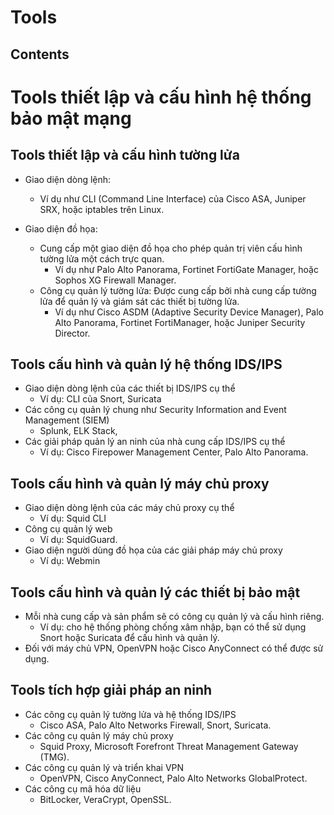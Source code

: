 # Tools

## Contents

# Tools thiết lập và cấu hình hệ thống bảo mật mạng 

## Tools thiết lập và cấu hình tường lửa

- Giao diện dòng lệnh: 
    - Ví dụ như CLI (Command Line Interface) của Cisco ASA, Juniper SRX, hoặc iptables trên Linux.
	
- Giao diện đồ họa: 
  - Cung cấp một giao diện đồ họa cho phép quản trị viên cấu hình tường lửa một cách trực quan.
    - Ví dụ như Palo Alto Panorama, Fortinet FortiGate Manager, hoặc Sophos XG Firewall Manager.
  - Công cụ quản lý tường lửa: Được cung cấp bởi nhà cung cấp tường lửa để quản lý và giám sát các thiết bị tường lửa. 
    - Ví dụ như Cisco ASDM (Adaptive Security Device Manager), Palo Alto Panorama, Fortinet FortiManager, hoặc Juniper Security Director.

## Tools cấu hình và quản lý hệ thống IDS/IPS

- Giao diện dòng lệnh của các thiết bị IDS/IPS cụ thể
  - Ví dụ: CLI của Snort, Suricata
- Các công cụ quản lý chung như Security Information and Event Management (SIEM)
  - Splunk, ELK Stack, 
- Các giải pháp quản lý an ninh của nhà cung cấp IDS/IPS cụ thể
  - Ví dụ: Cisco Firepower Management Center, Palo Alto Panorama.

## Tools cấu hình và quản lý máy chủ proxy

- Giao diện dòng lệnh của các máy chủ proxy cụ thể
  - Ví dụ: Squid CLI
- Công cụ quản lý web
  - Ví dụ: SquidGuard.
- Giao diện người dùng đồ họa của các giải pháp máy chủ proxy
  - Ví dụ: Webmin

## Tools cấu hình và quản lý các thiết bị bảo mật  
	
- Mỗi nhà cung cấp và sản phẩm sẽ có công cụ quản lý và cấu hình riêng. 
  - Ví dụ: cho hệ thống phòng chống xâm nhập, bạn có thể sử dụng Snort hoặc Suricata để cấu hình và quản lý. 
- Đối với máy chủ VPN, OpenVPN hoặc Cisco AnyConnect có thể được sử dụng.

## Tools tích hợp giải pháp an ninh

- Các công cụ quản lý tường lửa và hệ thống IDS/IPS
  - Cisco ASA, Palo Alto Networks Firewall, Snort, Suricata.
- Các công cụ quản lý máy chủ proxy
  - Squid Proxy, Microsoft Forefront Threat Management Gateway (TMG).
- Các công cụ quản lý và triển khai VPN
  - OpenVPN, Cisco AnyConnect, Palo Alto Networks GlobalProtect.
- Các công cụ mã hóa dữ liệu
  - BitLocker, VeraCrypt, OpenSSL.



